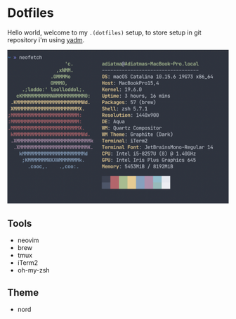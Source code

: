 # Dotfiles


Hello world, welcome to my `.(dotfiles)` setup, to store setup in git repository i'm using [yadm](https://yadm.io/).

![neofetch](./neofetch.png)

## Tools

- neovim
- brew
- tmux
- iTerm2
- oh-my-zsh

## Theme
- nord

